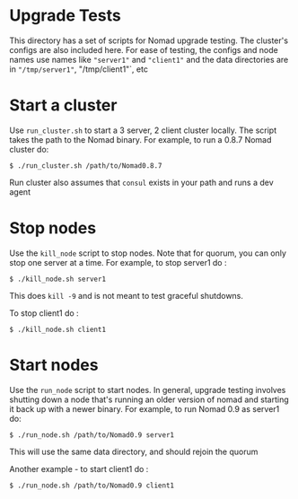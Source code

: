 # Upgrade Tests

This directory has a set of scripts for Nomad upgrade testing. The cluster's configs
are also included here. For ease of testing, the configs and node names use names like
`"server1"` and `"client1"` and the data directories are in `"/tmp/server1"`, "/tmp/client1"`, etc

# Start a cluster

Use `run_cluster.sh` to start a 3 server, 2 client cluster locally.
The script takes the path to the Nomad binary. For example, to run a
0.8.7 Nomad cluster do:

```
$ ./run_cluster.sh /path/to/Nomad0.8.7
```

Run cluster also assumes that `consul` exists in your path and runs a dev agent

# Stop nodes

Use the `kill_node` script to stop nodes. Note that for quorum, you can only
stop one server at a time. For example, to stop server1 do :

```
$ ./kill_node.sh server1
```

This does `kill -9` and is not meant to test graceful shutdowns.

To stop client1 do :

```
$ ./kill_node.sh client1
```

# Start nodes

Use the `run_node` script to start nodes. In general, upgrade testing involves
shutting down a node that's running an older version of nomad and starting it
back up with a newer binary. For example, to run Nomad 0.9 as server1 do:

```
$ ./run_node.sh /path/to/Nomad0.9 server1
```

This will use the same data directory, and should rejoin the quorum

Another example - to start client1 do :

```
$ ./run_node.sh /path/to/Nomad0.9 client1
```
